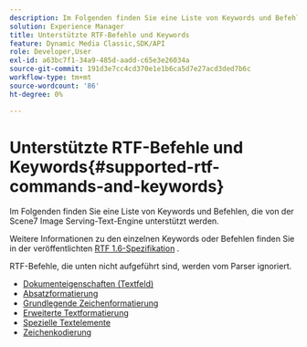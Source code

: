 ```yaml
---
description: Im Folgenden finden Sie eine Liste von Keywords und Befehlen, die von der Scene7 Image Serving-Text-Engine unterstützt werden.
solution: Experience Manager
title: Unterstützte RTF-Befehle und Keywords
feature: Dynamic Media Classic,SDK/API
role: Developer,User
exl-id: a63bc7f1-34a9-485d-aadd-c65e3e26034a
source-git-commit: 191d3e7cc4cd370e1e1b6ca5d7e27acd3ded7b6c
workflow-type: tm+mt
source-wordcount: '86'
ht-degree: 0%

---
```


# Unterstützte RTF-Befehle und Keywords{#supported-rtf-commands-and-keywords}

Im Folgenden finden Sie eine Liste von Keywords und Befehlen, die von der Scene7 Image Serving-Text-Engine unterstützt werden.

Weitere Informationen zu den einzelnen Keywords oder Befehlen finden Sie in der veröffentlichten [RTF 1.6-Spezifikation](https://msdn.microsoft.com/en-us/library/aa140277%28v=office.10%29.aspx) .

RTF-Befehle, die unten nicht aufgeführt sind, werden vom Parser ignoriert.

* [Dokumenteigenschaften (Textfeld)](r-document-text-box-properties.md)
* [Absatzformatierung](r-paragraph-formatting.md)
* [Grundlegende Zeichenformatierung](r-basic-character-formatting.md)
* [Erweiterte Textformatierung](r-advanced-text-formatting.md)
* [Spezielle Textelemente](r-special-text-entities.md)
* [Zeichenkodierung](r-is-http-character-encoding.md)
